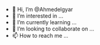 - 👋 Hi, I’m @Ahmedelgyar
- 👀 I’m interested in ...
- 🌱 I’m currently learning ...
- 💞️ I’m looking to collaborate on ...
- 📫 How to reach me ...

<!---
Ahmedelgyar/Ahmedelgyar is a ✨ special ✨ repository because its `README.md` (this file) appears on your GitHub profile.
You can click the Preview link to take a look at your changes.
--->
